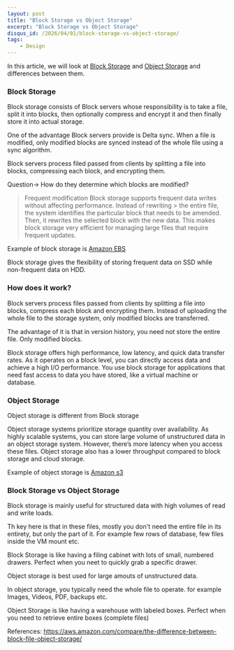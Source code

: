```yaml
---
layout: post
title: "Block Storage vs Object Storage"
excerpt: "Block Storage vs Object Storage"
disqus_id: /2026/04/01/block-storage-vs-object-storage/
tags:
    - Design
---
```


In this article, we will look at [Block Storage](https://aws.amazon.com/what-is/block-storage/) and [Object Storage](https://aws.amazon.com/what-is/object-storage/) and differences between them.

### Block Storage

Block storage consists of Block servers whose responsibility is to take a file, split it into blocks, then optionally compress and encrypt it and then finally store it into actual storage.

One of the advantage Block servers provide is Delta sync. When a file is modified, only modified blocks are synced instead of the whole file using a sync algorithm.

Block servers process filed passed from clients by splitting a file into blocks, compressing each block, and encrypting them. 

Question-> How do they determine which blocks are modified?

> Frequent modification
> Block storage supports frequent data writes without affecting performance. Instead of rewriting > the entire file, the system identifies the particular block that needs to be amended. Then, it rewrites the selected block with the new data. This makes block storage very efficient for managing large files that require frequent updates.

Example of block storage is [Amazon EBS](https://aws.amazon.com/ebs/)

Block storage gives the flexibility of storing frequent data on SSD while non-frequent data on HDD.

### How does it work?

Block servers process files passed from clients by splitting a file into blocks, compress each block and encrypting them. Instead of uploading the whole file to the storage system, only modified blocks are transferred.


The advantage of it is that in version history, you need not store the entire file. Only modified blocks.

Block storage offers high performance, low latency, and quick data transfer rates. As it operates on a block level, you can directly access data and achieve a high I/O performance. You use block storage for applications that need fast access to data you have stored, like a virtual machine or database. 


### Object Storage

Object storage is different from Block storage

Object storage systems prioritize storage quantity over availability. As highly scalable systems, you can store large volume of unstructured data in an object storage system. However, there’s more latency when you access these files. Object storage also has a lower throughput compared to block storage and cloud storage. 



Example of object storage is [Amazon s3](https://aws.amazon.com/s3/)

### Block Storage vs Object Storage

Block storage is mainly useful for structured data with high volumes of read and write loads.

Th key here is that in these files, mostly you don't need the entire file in its entirety, but only the part of it. For example few rows of database, few files inside the VM mount etc.

Block Storage is like having a filing cabinet with lots of small, numbered drawers. Perfect when you neet to quickly grab a specific drawer.

Object storage is best used for large amouts of unstructured data.

In object storage, you typically need the whole file to operate. for example Images, Videos, PDF, backups etc.

Object Storage is like having a warehouse with labeled boxes. Perfect when you need to retrieve entire boxes (complete files)


References:
https://aws.amazon.com/compare/the-difference-between-block-file-object-storage/
